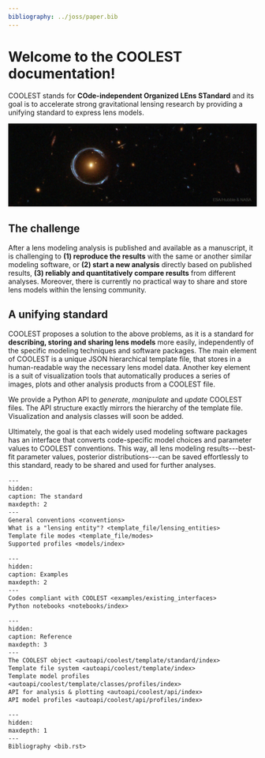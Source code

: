 ```yaml
---
bibliography: ../joss/paper.bib
---
```


# Welcome to the COOLEST documentation!

COOLEST stands for **COde-independent Organized LEns STandard** and its goal is to accelerate strong gravitational lensing research by providing a unifying standard to express lens models.

![The Cosmic Horseshoe strong gravitational lens observed with HST](_static/cosmic_horeshoe_nasa_esa_hubble.jpg)

<!--
```{warning}
This documentation is currently in progress, so expect changes in the following weeks!
```
-->

## The challenge

After a lens modeling analysis is published and available as a manuscript, it is challenging to **(1) reproduce the results** with the same or another similar modeling software, or **(2) start a new analysis** directly based on published results, **(3) reliably and quantitatively compare results** from different analyses. Moreover, there is currently no practical way to share and store lens models within the lensing community.

## A unifying standard

COOLEST proposes a solution to the above problems, as it is a standard for **describing, storing and sharing lens models** more easily, independently of the specific modeling techniques and software packages. The main element of COOLEST is a unique JSON hierarchical template file, that stores in a human-readable way the necessary lens model data. Another key element is a suit of visualization tools that automatically produces a series of images, plots and other analysis products from a COOLEST file.

We provide a Python API to *generate*, *manipulate* and *update* COOLEST files. The API structure exactly mirrors the hierarchy of the template file. Visualization and analysis classes will soon be added.

Ultimately, the goal is that each widely used modeling software packages has an interface that converts code-specific model choices and parameter values to COOLEST conventions. This way, all lens modeling results---best-fit parameter values, posterior distributions---can be saved effortlessly to this standard, ready to be shared and used for further analyses.

```{toctree}
---
hidden:
caption: The standard
maxdepth: 2
---
General conventions <conventions>
What is a "lensing entity"? <template_file/lensing_entities>
Template file modes <template_file/modes>
Supported profiles <models/index>
```

```{toctree}
---
hidden:
caption: Examples
maxdepth: 2
---
Codes compliant with COOLEST <examples/existing_interfaces>
Python notebooks <notebooks/index>
```

```{toctree}
---
hidden:
caption: Reference
maxdepth: 3
---
The COOLEST object <autoapi/coolest/template/standard/index>
Template file system <autoapi/coolest/template/index>
Template model profiles <autoapi/coolest/template/classes/profiles/index>
API for analysis & plotting <autoapi/coolest/api/index>
API model profiles <autoapi/coolest/api/profiles/index>
```

```{toctree}
---
hidden:
maxdepth: 1
---
Bibliography <bib.rst>
```
